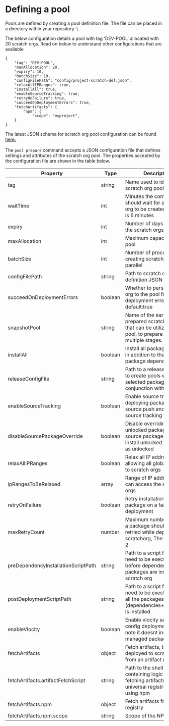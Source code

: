 # Defining a pool

Pools are defined by creating a pool definition file.  The file can be placed in a directory within your repository. \


The below configuration details a pool with tag 'DEV-POOL'  allocated with 20 scratch orgs.  Read on below to understand other configurations that are available &#x20;

```
{
    "tag": "DEV-POOL",
    "maxAllocation": 20,
    "expiry": 10,
    "batchSize": 10,
    "configFilePath": "config/project-scratch-def.json",
    "relaxAllIPRanges": true,
    "installAll": true,
    "enableSourceTracking": true,
    "retryOnFailure": true,
    "succeedOnDeploymentErrors": true,
    "fetchArtifacts": {
        "npm": {
            "scope": "myproject",
    }
}
```





The latest JSON schema for scratch org pool configuration can be found[ here.](https://github.com/dxatscale/sfpowerscripts/blob/main/packages/core/resources/pooldefinition.schema.json)​\
\
The `pool prepare` command accepts a JSON configuration file that defines settings and attributes of the scratch org pool. The properties accepted by the configuration file are shown in the table below.

| Property                            | Type    | Description                                                                                                           |
| ----------------------------------- | ------- | --------------------------------------------------------------------------------------------------------------------- |
| tag                                 | string  | Name used to identify the scratch org pool                                                                            |
| waitTime                            | int     | Minutes the command should wait for a scratch org to be created, Default is 6 minutes                                 |
| expiry                              | int     | Number of days for which the scratch orgs are active                                                                  |
| maxAllocation                       | int     | Maximum capacity of the pool                                                                                          |
| batchSize                           | int     | Number of processes for creating scratch orgs in parallel                                                             |
| configFilePath                      | string  | Path to scratch org definition JSON file                                                                              |
| succeedOnDeploymentErrors           | boolean | Whether to persist scratch org to the pool for a deployment error, default:true                                       |
| snapshotPool                        | string  | Name of the earlier prepared scratch org pool that can be utilized by this pool, to prepare pools in multiple stages. |
| installAll                          | boolean | Install all package artifacts, in addition to the managed package dependencies                                        |
| releaseConfigFile                   | string  | Path to a release config file to create pools with selected packages. Use in conjunction with installAll              |
| enableSourceTracking                | boolean | Enable source tracking by deploying packages using source:push and persisting source tracking files                   |
| disableSourcePackageOverride        | boolean | Disable overriding unlocked packages as source packages, Rather install unlocked packages as unlocked                 |
| relaxAllIPRanges                    | boolean | Relax all IP addresses, allowing all global access to scratch orgs                                                    |
| ipRangesToBeRelaxed                 | array   | Range of IP addresses that can access the scratch orgs                                                                |
| retryOnFailure                      | boolean | Retry installation of a package on a failed deployment                                                                |
| maxRetryCount                       | number  | Maximum number of times a package should be retried while deploying to a scratchorg, The default is 2                 |
| preDependencyInstallationScriptPath | string  | Path to a script file that need to be executed before dependent packages are installed in a scratch org               |
| postDeploymentScriptPath            | string  | Path to a script file that need to be exectued after all the packages (dependencies+repository) is installed          |
| enableVlocity                       | boolean | Enable vlocity settings and config deployment. Please note it doesnt install vlocity managed package"                 |
| fetchArtifacts                      | object  | Fetch artifacts, to be deployed to scratch orgs, from an artifact registry                                            |
| fetchArtifacts.artifactFetchScript  | string  | Path to the shell script containing logic for fetching artifacts from a universal registry, if not using npm          |
| fetchArtifacts.npm                  | object  | Fetch artifacts from NPM registry                                                                                     |
| fetchArtifacts.npm.scope            | string  | Scope of the NPM package                                                                                              |

### &#x20;<a href="#sample-configuration-files" id="sample-configuration-files"></a>



